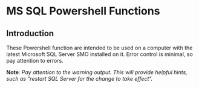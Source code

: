# MS SQL Powershell Functions
## Introduction
These Powershell function are intended to be used on a computer with the latest Microsoft SQL Server SMO installed on it.  Error control is minimal, so pay attention to errors. 

__Note__:
*Pay attention to the warning output. This will provide helpful hints, such as "restart SQL Server for the change to take effect".*
